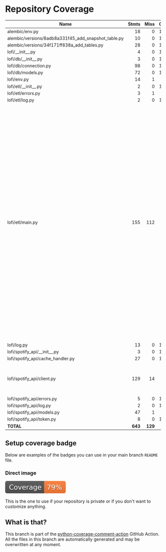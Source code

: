 # Repository Coverage



| Name                                                   |    Stmts |     Miss |   Cover |   Missing |
|------------------------------------------------------- | -------: | -------: | ------: | --------: |
| alembic/env.py                                         |       18 |        0 |    100% |           |
| alembic/versions/8adb8a331f45\_add\_snapshot\_table.py |       10 |        0 |    100% |           |
| alembic/versions/34f171ff838a\_add\_tables.py          |       28 |        0 |    100% |           |
| lofi/\_\_init\_\_.py                                   |        4 |        0 |    100% |           |
| lofi/db/\_\_init\_\_.py                                |        3 |        0 |    100% |           |
| lofi/db/connection.py                                  |       98 |        0 |    100% |           |
| lofi/db/models.py                                      |       72 |        0 |    100% |           |
| lofi/env.py                                            |       14 |        1 |     93% |        23 |
| lofi/etl/\_\_init\_\_.py                               |        2 |        0 |    100% |           |
| lofi/etl/errors.py                                     |        3 |        1 |     67% |         3 |
| lofi/etl/log.py                                        |        2 |        0 |    100% |           |
| lofi/etl/main.py                                       |      155 |      112 |     28% |22, 26-34, 42-44, 48-51, 57-66, 70-73, 77-79, 83-86, 90-97, 101, 105-120, 124-126, 130, 134-190, 194-199, 203-210, 214-220, 225-232, 236-240, 244-247, 251-254, 258-271, 281-283, 287-290, 296-302, 306-309, 313-326, 336-338 |
| lofi/log.py                                            |       13 |        0 |    100% |           |
| lofi/spotify\_api/\_\_init\_\_.py                      |        3 |        0 |    100% |           |
| lofi/spotify\_api/cache\_handler.py                    |       27 |        0 |    100% |           |
| lofi/spotify\_api/client.py                            |      129 |       14 |     89% |125-135, 174-178, 204-211 |
| lofi/spotify\_api/errors.py                            |        5 |        0 |    100% |           |
| lofi/spotify\_api/log.py                               |        2 |        0 |    100% |           |
| lofi/spotify\_api/models.py                            |       47 |        1 |     98% |        66 |
| lofi/spotify\_api/token.py                             |        8 |        0 |    100% |           |
|                                              **TOTAL** |  **643** |  **129** | **80%** |           |


## Setup coverage badge

Below are examples of the badges you can use in your main branch `README` file.

### Direct image

[![Coverage badge](https://github.com/RomeoDespres/lofi/raw/python-coverage-comment-action-data/badge.svg)](https://github.com/RomeoDespres/lofi/tree/python-coverage-comment-action-data)

This is the one to use if your repository is private or if you don't want to customize anything.



## What is that?

This branch is part of the
[python-coverage-comment-action](https://github.com/marketplace/actions/python-coverage-comment)
GitHub Action. All the files in this branch are automatically generated and may be
overwritten at any moment.
